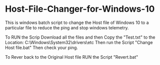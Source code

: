 # Host-File-Changer-for-Windows-10
This is windows batch script to change the Host file of Windows 10 to a particular file to reduce the ping and stop windows telemetry.


To RUN the Scrip Download all the files and then Copy the "Test.txt" to the Location: C:\Windows\System32\drivers\etc
Then run the Script "Change Host file.bat"
Then check your ping. 

To Rever back to the Original Host file RUN the Script "Revert.bat"

